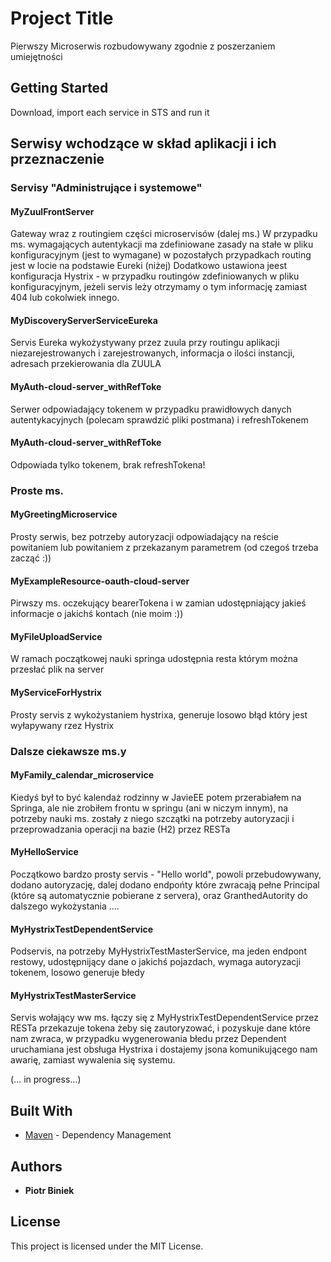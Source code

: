﻿# Project Title 
Pierwszy Microserwis rozbudowywany zgodnie z poszerzaniem umiejętności

## Getting Started 

Download, import each service in STS and run it

## Serwisy wchodzące w skład aplikacji i ich przeznaczenie 

### Servisy "Administrujące i systemowe"

#### MyZuulFrontServer
Gateway wraz z routingiem części microservisów (dalej ms.)
W przypadku ms. wymagających autentykacji ma zdefiniowane zasady na stałe w pliku konfiguracyjnym (jest to wymagane) w pozostałych przypadkach routing jest w locie na podstawie Eureki (niżej)
Dodatkowo ustawiona jeest konfiguracja Hystrix - w przypadku routingów zdefiniowanych w pliku konfiguracyjnym, jeżeli servis leży otrzymamy o tym informację zamiast 404 lub cokolwiek innego.

#### MyDiscoveryServerServiceEureka
Servis Eureka wykożystywany przez zuula przy routingu aplikacji niezarejestrowanych i zarejestrowanych, informacja o ilości instancji, adresach przekierowania dla ZUULA 

#### MyAuth-cloud-server_withRefToke
Serwer odpowiadający tokenem w przypadku prawidłowych danych autentykacyjnych (polecam sprawdzić pliki postmana) i refreshTokenem

#### MyAuth-cloud-server_withRefToke
Odpowiada tylko tokenem, brak refreshTokena!

### Proste ms.

#### MyGreetingMicroservice
Prosty serwis, bez potrzeby autoryzacji odpowiadający na reście powitaniem lub powitaniem z przekazanym parametrem (od czegoś trzeba zacząć :))

#### MyExampleResource-oauth-cloud-server
Pirwszy ms. oczekujący bearerTokena i w zamian udostępniający jakieś informacje o jakichś kontach (nie moim :))

#### MyFileUploadService
W ramach początkowej nauki springa udostępnia resta którym można przesłać plik na server

#### MyServiceForHystrix 
Prosty servis z wykożystaniem hystrixa, generuje losowo błąd który jest wyłapywany rzez Hystrix

### Dalsze ciekawsze ms.y

#### MyFamily_calendar_microservice
Kiedyś był to być kalendaż rodzinny w JavieEE potem przerabiałem na Springa, ale nie zrobiłem frontu w springu (ani w niczym innym), na potrzeby nauki ms. zostały z niego szczątki na potrzeby autoryzacji i przeprowadzania operacji na bazie (H2) przez RESTa


#### MyHelloService
Początkowo bardzo prosty servis - "Hello world", powoli przebudowywany, dodano autoryzację, dalej dodano endpońty które zwracają pełne Principal (które są automatycznie pobierane z servera), oraz GranthedAutority do dalszego wykożystania ....

#### MyHystrixTestDependentService
Podservis, na potrzeby MyHystrixTestMasterService, ma jeden endpont restowy, udostępnijący dane o jakichś pojazdach, wymaga autoryzacji tokenem, losowo generuje błedy

#### MyHystrixTestMasterService
Servis wołający ww ms. łączy się z MyHystrixTestDependentService przez RESTa przekazuje tokena żeby się zautoryzować,  i pozyskuje dane które nam zwraca, w przypadku wygenerowania błedu przez Dependent uruchamiana jest obsługa Hystrixa i dostajemy jsona komunikującego nam awarię, zamiast wywalenia się systemu.





(... in progress...)

## Built With 


* [Maven](https://maven.apache.org/) - Dependency Management 


## Authors 

* **Piotr Biniek**  

## License 

This project is licensed under the MIT License.

